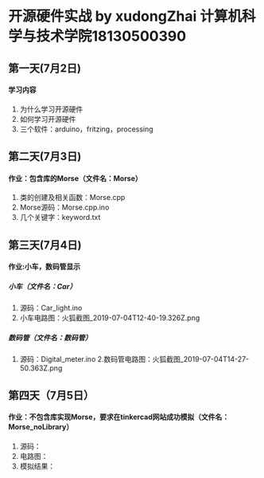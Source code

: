 # 开源硬件实战 by xudongZhai  计算机科学与技术学院18130500390

## 第一天(7月2日)
#### 学习内容
1. 为什么学习开源硬件
2. 如何学习开源硬件
3. 三个软件：arduino，fritzing，processing

## 第二天(7月3日)
#### 作业：包含库的Morse（文件名：Morse）
1. 类的创建及相关函数：Morse.cpp
2. Morse源码：Morse.cpp.ino
3. 几个关键字：keyword.txt

## 第三天(7月4日)
#### 作业:小车，数码管显示
##### 小车（文件名：Car）
1. 源码：Car_light.ino
2. 小车电路图：火狐截图_2019-07-04T12-40-19.326Z.png

##### 数码管（文件名：数码管）
1. 源码：Digital_meter.ino
2.数码管电路图：火狐截图_2019-07-04T14-27-50.363Z.png

## 第四天（7月5日）
#### 作业：不包含库实现Morse，要求在tinkercad网站成功模拟（文件名：Morse_noLibrary）
1. 源码：
2. 电路图：
3. 模拟结果：

